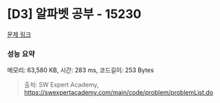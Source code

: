 # [D3] 알파벳 공부 - 15230 

[문제 링크](https://swexpertacademy.com/main/code/problem/problemDetail.do?contestProbId=AYLnMQT6vPADFATf) 

### 성능 요약

메모리: 63,580 KB, 시간: 283 ms, 코드길이: 253 Bytes



> 출처: SW Expert Academy, https://swexpertacademy.com/main/code/problem/problemList.do